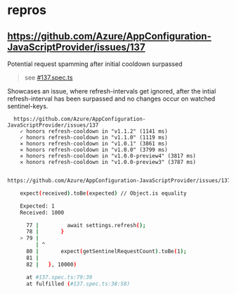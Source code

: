 # repros

## https://github.com/Azure/AppConfiguration-JavaScriptProvider/issues/137
Potential request spamming after initial cooldown surpassed

> see [#137.spec.ts](%23137.spec.ts)

Showcases an issue, where refresh-intervals get ignored, after the intial refresh-interval has been surpassed and no changes occur on watched sentinel-keys.
```
  https://github.com/Azure/AppConfiguration-JavaScriptProvider/issues/137
    ✓ honors refresh-cooldown in "v1.1.2" (1141 ms)
    ✓ honors refresh-cooldown in "v1.1.0" (1119 ms)
    ✕ honors refresh-cooldown in "v1.0.1" (3861 ms)
    ✕ honors refresh-cooldown in "v1.0.0" (3799 ms)
    ✕ honors refresh-cooldown in "v1.0.0-preview4" (3817 ms)
    ✕ honors refresh-cooldown in "v1.0.0-preview3" (3787 ms)


```

```bash
https://github.com/Azure/AppConfiguration-JavaScriptProvider/issues/137 › honors refresh-cooldown in "v1.0.0-preview4"

    expect(received).toBe(expected) // Object.is equality

    Expected: 1
    Received: 1000

      77 |         await settings.refresh();
      78 |       }
    > 79 |
         | ^
      80 |       expect(getSentinelRequestCount).toBe(1);
      81 |
      82 |   }, 10000)

      at #137.spec.ts:79:39
      at fulfilled (#137.spec.ts:38:58)
```